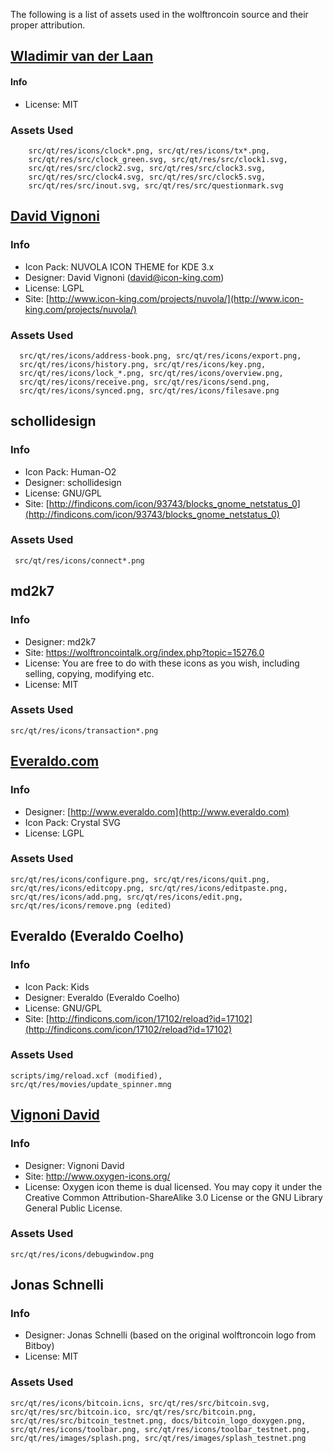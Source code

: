 The following is a list of assets used in the wolftroncoin source and their proper attribution.

[Wladimir van der Laan](https://github.com/laanwj)
-----------------------
#### Info
* License: MIT
### Assets Used

		src/qt/res/icons/clock*.png, src/qt/res/icons/tx*.png,
		src/qt/res/src/clock_green.svg, src/qt/res/src/clock1.svg,
		src/qt/res/src/clock2.svg, src/qt/res/src/clock3.svg,
		src/qt/res/src/clock4.svg, src/qt/res/src/clock5.svg,
		src/qt/res/src/inout.svg, src/qt/res/src/questionmark.svg

[David Vignoni](www.icon-king.com)
-----------------------

### Info
* Icon Pack: NUVOLA ICON THEME for KDE 3.x
* Designer: David Vignoni (david@icon-king.com)
* License: LGPL
* Site: [http://www.icon-king.com/projects/nuvola/](http://www.icon-king.com/projects/nuvola/)

### Assets Used
	  src/qt/res/icons/address-book.png, src/qt/res/icons/export.png,
      src/qt/res/icons/history.png, src/qt/res/icons/key.png,
      src/qt/res/icons/lock_*.png, src/qt/res/icons/overview.png,
      src/qt/res/icons/receive.png, src/qt/res/icons/send.png,
      src/qt/res/icons/synced.png, src/qt/res/icons/filesave.png

schollidesign
-----------------------

### Info
* Icon Pack: Human-O2
* Designer: schollidesign
* License: GNU/GPL
* Site: [http://findicons.com/icon/93743/blocks_gnome_netstatus_0](http://findicons.com/icon/93743/blocks_gnome_netstatus_0)

### Assets Used
	 src/qt/res/icons/connect*.png

md2k7
-----------------------

### Info
* Designer: md2k7
* Site: https://wolftroncointalk.org/index.php?topic=15276.0
* License: You are free to do with these icons as you wish, including selling,
 copying, modifying etc.
* License: MIT

### Assets Used
	src/qt/res/icons/transaction*.png

[Everaldo.com](http://www.everaldo.com)
-----------------------

### Info
* Designer: [http://www.everaldo.com](http://www.everaldo.com)
* Icon Pack: Crystal SVG
* License: LGPL

### Assets Used
	src/qt/res/icons/configure.png, src/qt/res/icons/quit.png,
    src/qt/res/icons/editcopy.png, src/qt/res/icons/editpaste.png,
    src/qt/res/icons/add.png, src/qt/res/icons/edit.png,
    src/qt/res/icons/remove.png (edited)

Everaldo (Everaldo Coelho)
-----------------------

### Info
* Icon Pack: Kids
* Designer: Everaldo (Everaldo Coelho)
* License: GNU/GPL 
* Site: [http://findicons.com/icon/17102/reload?id=17102](http://findicons.com/icon/17102/reload?id=17102)
### Assets Used
	scripts/img/reload.xcf (modified), src/qt/res/movies/update_spinner.mng

[Vignoni David](http://www.oxygen-icons.org/)
-----------------------

### Info
* Designer: Vignoni David
* Site: http://www.oxygen-icons.org/
* License: Oxygen icon theme is dual licensed. You may copy it under the Creative Common Attribution-ShareAlike 3.0 License or the GNU Library General Public License.

### Assets Used
	src/qt/res/icons/debugwindow.png

Jonas Schnelli
-----------------------

### Info
* Designer: Jonas Schnelli (based on the original wolftroncoin logo from Bitboy)
* License: MIT

### Assets Used
	src/qt/res/icons/bitcoin.icns, src/qt/res/src/bitcoin.svg,
	src/qt/res/src/bitcoin.ico, src/qt/res/src/bitcoin.png,
	src/qt/res/src/bitcoin_testnet.png, docs/bitcoin_logo_doxygen.png,
	src/qt/res/icons/toolbar.png, src/qt/res/icons/toolbar_testnet.png,
	src/qt/res/images/splash.png, src/qt/res/images/splash_testnet.png